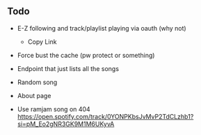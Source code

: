 ## Todo
- E-Z following and track/playlist playing via oauth (why not)
	- Copy Link
- Force bust the cache (pw protect or something)
- Endpoint that just lists all the songs
- Random song
- About page

- Use ramjam song on 404 https://open.spotify.com/track/0YONPKbsJvMvP2TdCLzhb1?si=pM_Eo2gNR3GK9M1M6UKyvA